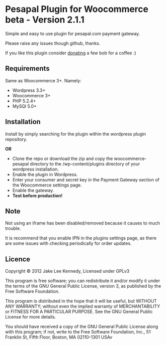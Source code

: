# Pesapal Plugin for Woocommerce beta - Version 2.1.1

Simple and easy to use plugin for pesapal.com payment gateway.

Please raise any issues though github, thanks.

If you like this plugin consider [donating](http://jakeii.github.com/woocommerce-pesapal) a few bob for a coffee :)

## Requirements

Same as Woocommerce 3+. Namely: 
* Wordpress 3.3+
* Woocommerce 3+
* PHP 5.2.4+
* MySQl 5.0+

## Installation
Install by simply searching for the plugin within the wordpress plugin repository.

**OR**

* Clone the repo or download the zip and copy the woocommerce-pesapal directory to the /wp-content/plugins directory of your wordpress installation.
* Enable the plugin in Wordpress.
* Enter your consumer and secret key in the Payment Gateway section of the Woocommerce settings page.
* Enable the gateway.
* **Test before production!**

## Note
Not using an iframe has been disabled/removed because it causes to much trouble.

It is recommend that you enable IPN in the plugins settings page, as there are some issues with checking periodically for order updates.

## Licence
Copyright &copy; 2012 Jake Lee Kennedy, Licensed under GPLv3

This program is free software; you can redistribute it and/or modify
it under the terms of the GNU General Public License, version 3, as
published by the Free Software Foundation.

This program is distributed in the hope that it will be useful,
but WITHOUT ANY WARRANTY; without even the implied warranty of
MERCHANTABILITY or FITNESS FOR A PARTICULAR PURPOSE.  See the
GNU General Public License for more details.

You should have received a copy of the GNU General Public License
along with this program; if not, write to the Free Software
Foundation, Inc., 51 Franklin St, Fifth Floor, Boston, MA  02110-1301  USAv